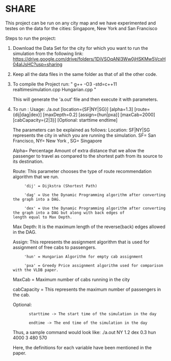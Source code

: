 # SHARE
This project can be run on any city map and we have experimented and testes on the data for the cities: Singapore, New York and San Francisco

Steps to run the project:
1. Download the Data Set for the city for which you want to run the simulation from the following link: 
    https://drive.google.com/drive/folders/1DiVSOqANI3Ww0jHSKMw5VcxH04aIJsHC?usp=sharing

2. Keep all the data files in the same folder as that of all the other code.

3. To compile the Project run: 
    " g++ -O3 -std=c++11 realtimesimulation.cpp Hungarian.cpp "
  
    This will generate the 'a.out' file and then execute it with parameters.
    
4. To run :
    Usage: ./a.out [location={SF|NY|SG}] [alpha=1.3] [route={dij|dag|dex}] [maxDepth=0.2] [assign={hun|pxa}] [maxCab=2000] [cabCapacity={2|3}] [Optional: starttime endtime]
    
    The parameters can be explained as follows:
    Location: SF|NY|SG represents the city in which you are running the simulation. SF= San Francisco, NY= New York , SG= Singapore 
    
    Alpha= Percentage Amount of extra distance that we allow the passenger to travel as compared to the shortest path from its            source to its destination.
    
    Route: This parameter chooses the type of route recommendation algorithm that we run. 
    
            'dij' = Dijkstra (Shortest Path)
            
            'dag' = Use the Dynamic Programming algorithm after converting the graph into a DAG.
            
            'dex' = Use the Dynamic Programming algorithm after converting the graph into a DAG but along with back edges of                length equal to Max Depth.
    
    Max Depth: It is the maximum length of the reverse(back) edges allowed in the DAG.
    
    Assign: This represents the assignment algorithm that is used for assignment of free cabs to passengers.
    
            'hun' = Hungarian Algorithm for empty cab assignment
            
            'pxa' = Greedy Price assignment algorithm used for comparison with the VLDB paper.
    
    MaxCab = Maximum number of cabs running in the city
    
    cabCapacity = This represents the maximum number of passengers in the cab.
    
    Optional: 
                
              starttime -> The start time of the simulation in the day
    
              endtime -> The end time of the simulation in the day
    
    
    Thus, a sample command would look like: ./a.out NY 1.2 dex 0.3 hun 4000 3 480 570
    
    Here, the definitions for each variable have been mentioned in the paper.
    
    
